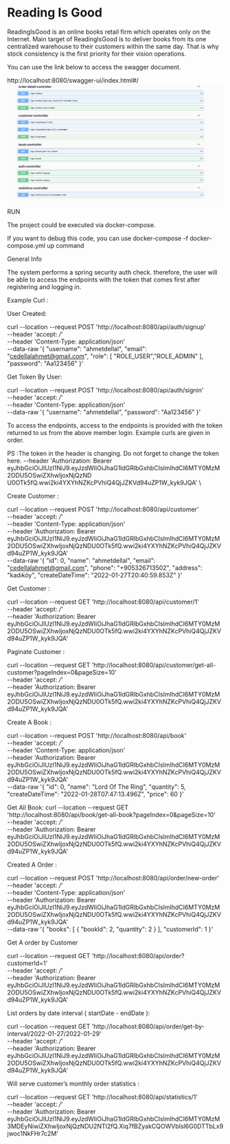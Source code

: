 # Reading Is Good

ReadingIsGood is an online books retail firm which operates only on the Internet. Main
target of ReadingIsGood is to deliver books from its one centralized warehouse to their
customers within the same day. That is why stock consistency is the first priority for their
vision operations.

You can use the link below to access the swagger document.

http://localhost:8080/swagger-ui/index.html#/
![](swagger_screenshot.png)

RUN

The project could be executed via docker-compose.

If you want to debug this code, you can use docker-compose -f docker-compose.yml up command

General Info

The system performs a spring security auth check. therefore, the user will be able to access the endpoints with the 
token that comes first after registering and logging in.

Example Curl :

User Created: 

curl --location --request POST 'http://localhost:8080/api/auth/signup' \
--header 'accept: */*' \
--header 'Content-Type: application/json' \
--data-raw '{
"username": "ahmetdellal",
"email": "cedellalahmet@gmail.com",
"role": [
"ROLE_USER","ROLE_ADMIN"
],
"password": "Aa123456"
}'


Get Token By User: 

curl --location --request POST 'http://localhost:8080/api/auth/signin' \
--header 'accept: */*' \
--header 'Content-Type: application/json' \
--data-raw '{
"username": "ahmetdellal",
"password": "Aa123456"
}'


To access the endpoints, access to the endpoints is provided with the token returned to us from the above member login.
Example curls are given in order.

PS :The token in the header is changing. Do not forget to change the token here. 
--header 'Authorization: Bearer eyJhbGciOiJIUzI1NiJ9.eyJzdWIiOiJhaG1ldGRlbGxhbCIsImlhdCI6MTY0MzM2ODU5OSwiZXhwIjoxNjQzND
U0OTk5fQ.wwi2ki4YXYhNZKcPVhiQ4QjJZKVd94uZP1W_kyk9JQA' \

Create Customer :

curl --location --request POST 'http://localhost:8080/api/customer' \
--header 'accept: */*' \
--header 'Content-Type: application/json' \
--header 'Authorization: Bearer eyJhbGciOiJIUzI1NiJ9.eyJzdWIiOiJhaG1ldGRlbGxhbCIsImlhdCI6MTY0MzM2ODU5OSwiZXhwIjoxNjQzNDU0OTk5fQ.wwi2ki4YXYhNZKcPVhiQ4QjJZKVd94uZP1W_kyk9JQA' \
--data-raw '{
"id": 0,
"name": "ahmetdellal",
"email": "cedellalahmet@gmail.com",
"phone": "+905326713502",
"address": "kadıköy",
"createDateTime": "2022-01-27T20:40:59.853Z"
}'

Get Customer :

curl --location --request GET 'http://localhost:8080/api/customer/1' \
--header 'accept: */*' \
--header 'Authorization: Bearer eyJhbGciOiJIUzI1NiJ9.eyJzdWIiOiJhaG1ldGRlbGxhbCIsImlhdCI6MTY0MzM2ODU5OSwiZXhwIjoxNjQzNDU0OTk5fQ.wwi2ki4YXYhNZKcPVhiQ4QjJZKVd94uZP1W_kyk9JQA'


Paginate Customer :

curl --location --request GET 'http://localhost:8080/api/customer/get-all-customer?pageIndex=0&pageSize=10' \
--header 'accept: */*' \
--header 'Authorization: Bearer eyJhbGciOiJIUzI1NiJ9.eyJzdWIiOiJhaG1ldGRlbGxhbCIsImlhdCI6MTY0MzM2ODU5OSwiZXhwIjoxNjQzNDU0OTk5fQ.wwi2ki4YXYhNZKcPVhiQ4QjJZKVd94uZP1W_kyk9JQA'


Create A Book :

curl --location --request POST 'http://localhost:8080/api/book' \
--header 'accept: */*' \
--header 'Content-Type: application/json' \
--header 'Authorization: Bearer eyJhbGciOiJIUzI1NiJ9.eyJzdWIiOiJhaG1ldGRlbGxhbCIsImlhdCI6MTY0MzM2ODU5OSwiZXhwIjoxNjQzNDU0OTk5fQ.wwi2ki4YXYhNZKcPVhiQ4QjJZKVd94uZP1W_kyk9JQA' \
--data-raw '{
"id": 0,
"name": "Lord Of The Ring",
"quantity": 5,
"createDateTime": "2022-01-28T07:47:13.496Z",
"price": 60
}'

Get All Book:
curl --location --request GET 'http://localhost:8080/api/book/get-all-book?pageIndex=0&pageSize=10' \
--header 'accept: */*' \
--header 'Authorization: Bearer eyJhbGciOiJIUzI1NiJ9.eyJzdWIiOiJhaG1ldGRlbGxhbCIsImlhdCI6MTY0MzM2ODU5OSwiZXhwIjoxNjQzNDU0OTk5fQ.wwi2ki4YXYhNZKcPVhiQ4QjJZKVd94uZP1W_kyk9JQA'


Created A Order :

curl --location --request POST 'http://localhost:8080/api/order/new-order' \
--header 'accept: */*' \
--header 'Content-Type: application/json' \
--header 'Authorization: Bearer eyJhbGciOiJIUzI1NiJ9.eyJzdWIiOiJhaG1ldGRlbGxhbCIsImlhdCI6MTY0MzM2ODU5OSwiZXhwIjoxNjQzNDU0OTk5fQ.wwi2ki4YXYhNZKcPVhiQ4QjJZKVd94uZP1W_kyk9JQA' \
--data-raw '{
"books": [
{
"bookId": 2,
"quantity": 2
}
],
"customerId": 1
}'

Get A order by Customer 

curl --location --request GET 'http://localhost:8080/api/order?customerId=1' \
--header 'accept: */*' \
--header 'Authorization: Bearer eyJhbGciOiJIUzI1NiJ9.eyJzdWIiOiJhaG1ldGRlbGxhbCIsImlhdCI6MTY0MzM2ODU5OSwiZXhwIjoxNjQzNDU0OTk5fQ.wwi2ki4YXYhNZKcPVhiQ4QjJZKVd94uZP1W_kyk9JQA'


List orders by date interval ( startDate - endDate ): 

curl --location --request GET 'http://localhost:8080/api/order/get-by-interval/2022-01-27/2022-01-29' \
--header 'accept: */*' \
--header 'Authorization: Bearer eyJhbGciOiJIUzI1NiJ9.eyJzdWIiOiJhaG1ldGRlbGxhbCIsImlhdCI6MTY0MzM2ODU5OSwiZXhwIjoxNjQzNDU0OTk5fQ.wwi2ki4YXYhNZKcPVhiQ4QjJZKVd94uZP1W_kyk9JQA'

Will serve customer’s monthly order statistics : 

curl --location --request GET 'http://localhost:8080/api/statistics/1' \
--header 'accept: */*' \
--header 'Authorization: Bearer eyJhbGciOiJIUzI1NiJ9.eyJzdWIiOiJhaG1ldGRlbGxhbCIsImlhdCI6MTY0MzM3MDEyNiwiZXhwIjoxNjQzNDU2NTI2fQ.Xiq7fBZyakCQOWVbIsl6G0DTTbLx9jwoc1NkFHr7c2M'